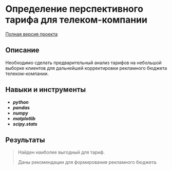 # Определение перспективного тарифа для телеком-компании

[Полная версия проекта](https://github.com/OxanaFedorova/YandexPracticum_projects/blob/main/Statistical_Data_Analysis_BEST_TARIFF_for_TELECOM/Statistical_Data_Analysis_BEST_TARIFF_for_TELECOM.ipynb)

## Описание

Необходимо сделать предварительный анализ тарифов на небольшой выборке клиентов для дальнейшей корректировки рекламного бюджета телеком-компании.


## Навыки и инструменты

- ***python***
- ***pandas***
- ***numpy***
- ***matplotlib***
- ***scipy.stats***


## Результаты

>Найден наиболее выгодный для тариф.
>
>Даны рекомендации для формирования рекламного бюджета.

